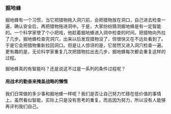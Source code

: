 ### 掘地蜂

掘地蜂有一个习惯，当它把猎物拖入洞穴前，会把猎物放在洞口，自己进去检查一遍，确认安全后，再把猎物拖进洞中。于是，大家纷纷猜测掘地蜂是有一定智能的。一个科学家使了个小把戏，他趁着掘地蜂进入洞中检查的时间，把猎物向外拉了几步。掘地蜂检查完洞穴，出来以后发现猎物没了，但很快又在不远处看到了。于是它会把猎物重新拉回洞口。但是让人惊讶的是，它居然又进入洞穴检查一遍。更有趣的是，无论科学家重复几次把猎物拉出去几步，掘地蜂每次都会重复这样的过程。

掘地蜂真的有智能吗？还是说这不过是一系列的条件过程呢？

#### 用战术的勤奋来掩盖战略的懒惰

我们日常做的多少事和掘地蜂一样呢？我们是否让自己努力忙碌在低价值的事情上。虽然看似智能，实际上只是没有思考的重复。而且因为努力，所以没有人能够再评判我们自己。
